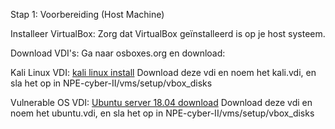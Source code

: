 Stap 1: Voorbereiding (Host Machine)

Installeer VirtualBox: Zorg dat VirtualBox geïnstalleerd is op je host systeem.

Download VDI's: Ga naar osboxes.org en download:

Kali Linux VDI: [kali linux install](https://sourceforge.net/projects/osboxes/files/v/vb/25-Kl-l-x/2024.4/64bit.7z/download)
Download deze vdi en noem het kali.vdi, en sla het op in NPE-cyber-II/vms/setup/vbox_disks

Vulnerable OS VDI: [Ubuntu server 18.04 download](https://sourceforge.net/projects/osboxes/files/v/vb/59-U-u-svr/18.04/18.04.6/64bit.7z/download)
Download deze vdi en noem het ubuntu.vdi, en sla het op in NPE-cyber-II/vms/setup/vbox_disks
